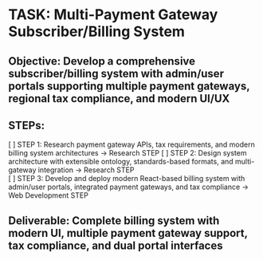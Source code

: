# TASK: Multi-Payment Gateway Subscriber/Billing System

## Objective: Develop a comprehensive subscriber/billing system with admin/user portals supporting multiple payment gateways, regional tax compliance, and modern UI/UX

## STEPs:

[ ] STEP 1: Research payment gateway APIs, tax requirements, and modern billing system architectures → Research STEP
[ ] STEP 2: Design system architecture with extensible ontology, standards-based formats, and multi-gateway integration → Research STEP  
[ ] STEP 3: Develop and deploy modern React-based billing system with admin/user portals, integrated payment gateways, and tax compliance → Web Development STEP

## Deliverable: Complete billing system with modern UI, multiple payment gateway support, tax compliance, and dual portal interfaces